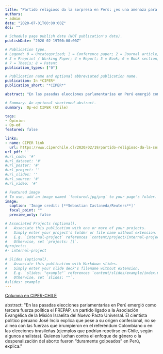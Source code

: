 ```yaml
---
title: "Partido religioso da la sorpresa en Perú: ¿es una amenaza para las reivindicaciones de género?"
authors:
- admin
date: "2020-07-01T00:00:00Z"
doi: ""

# Schedule page publish date (NOT publication's date).
publishDate: "2020-02-19T00:00:00Z"

# Publication type.
# Legend: 0 = Uncategorized; 1 = Conference paper; 2 = Journal article;
# 3 = Preprint / Working Paper; 4 = Report; 5 = Book; 6 = Book section;
# 7 = Thesis; 8 = Patent
publication_types: ["0"]

# Publication name and optional abbreviated publication name.
publication: In *CIPER*
publication_short: "*CIPER*"

abstract: "En las pasadas elecciones parlamentarias en Perú emergió como tercera fuerza política el FREPAP, un partido ligado a la Asociación Evangélica de la Misión Israelita del Nuevo Pacto Universal. El cientista político peruano José Incio explica que pese a su origen confesional, no se alinea con las fuerzas que irrumpieron en el referéndum Colombiano o en las elecciones brasileñas (ejemplos que podrían repetirse en Chile, según algunos analistas). Quienes luchan contra el enfoque de género o la despenalización del aborto fueron “duramente golpeados” en Perú, explica."

# Summary. An optional shortened abstract.
summary:  Op-ed CIPER (Chile)

tags:
- Opinion
- Op-ed
featured: false

links:
- name: CIPER link
  url: https://www.ciperchile.cl/2020/02/19/partido-religioso-da-la-sorpresa-en-peru-es-una-amenaza-para-las-reivindicaciones-de-genero/
url_pdf: ''
#url_code: '#'
#url_dataset: '#'
#url_poster: '#'
#url_project: ''
#url_slides: ''
#url_source: '#'
#url_video: '#'

# Featured image
# To use, add an image named `featured.jpg/png` to your page's folder. 
image:
  caption: 'Image credit: [**Sebastian Castaneda/Reuters**]'
  focal_point: ""
  preview_only: false

# Associated Projects (optional).
#   Associate this publication with one or more of your projects.
#   Simply enter your project's folder or file name without extension.
#   E.g. `internal-project` references `content/project/internal-project/index.md`.
#   Otherwise, set `projects: []`.
#projects:
#- internal-project

# Slides (optional).
#   Associate this publication with Markdown slides.
#   Simply enter your slide deck's filename without extension.
#   E.g. `slides: "example"` references `content/slides/example/index.md`.
#   Otherwise, set `slides: ""`.
#slides: example
---
```

[Columna en CIPER-CHILE](https://www.ciperchile.cl/2020/02/19/partido-religioso-da-la-sorpresa-en-peru-es-una-amenaza-para-las-reivindicaciones-de-genero/)

abstract: "En las pasadas elecciones parlamentarias en Perú emergió como tercera fuerza política el FREPAP, un partido ligado a la Asociación Evangélica de la Misión Israelita del Nuevo Pacto Universal. El cientista político peruano José Incio explica que pese a su origen confesional, no se alinea con las fuerzas que irrumpieron en el referéndum Colombiano o en las elecciones brasileñas (ejemplos que podrían repetirse en Chile, según algunos analistas). Quienes luchan contra el enfoque de género o la despenalización del aborto fueron “duramente golpeados” en Perú, explica."